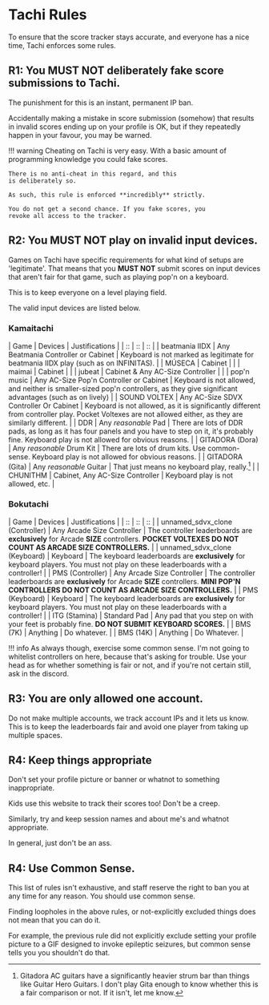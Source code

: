 # Tachi Rules

To ensure that the score tracker stays accurate,
and everyone has a nice time, Tachi enforces some
rules.

## R1: You **MUST NOT** deliberately fake score submissions to Tachi.

The punishment for this is an instant, permanent
IP ban.

Accidentally making a mistake in score submission (somehow)
that results in invalid scores ending up on your profile
is OK, but if they repeatedly happen in your favour, you
may be warned.

!!! warning
	Cheating on Tachi is very easy. With a basic
	amount of programming knowledge you could fake
	scores.

	There is no anti-cheat in this regard, and this
	is deliberately so.

	As such, this rule is enforced **incredibly** strictly.

	You do not get a second chance. If you fake scores, you
	revoke all access to the tracker.

## R2: You **MUST NOT** play on invalid input devices.

Games on Tachi have specific requirements for what kind of
setups are 'legitimate'. That means that you **MUST NOT**
submit scores on input devices that aren't fair for
that game, such as playing pop'n on a keyboard.

This is to keep everyone on a level playing field.

The valid input devices are listed below.

### Kamaitachi

| Game | Devices | Justifications |
| :: | :: | :: |
| beatmania IIDX | Any Beatmania Controller or Cabinet | Keyboard is not marked as legitimate for beatmania IIDX play (such as on INFINITAS). |
| MÚSECA | Cabinet | |
| maimai | Cabinet | |
| jubeat | Cabinet & Any AC-Size Controller | |
| pop'n music | Any AC-Size Pop'n Controller or Cabinet | Keyboard is not allowed, and neither is smaller-sized pop'n controllers, as they give significant advantages (such as on lively) |
| SOUND VOLTEX | Any AC-Size SDVX Controller Or Cabinet | Keyboard is not allowed, as it is significantly different from controller play. Pocket Voltexes are not allowed either, as they are similarly different. |
| DDR | Any *reasonable* Pad | There are lots of DDR pads, as long as it has four panels and you have to step on it, it's probably fine. Keyboard play is not allowed for obvious reasons. |
| GITADORA (Dora) | Any *reasonable* Drum Kit | There are lots of drum kits. Use common-sense. Keyboard play is not allowed for obvious reasons. |
| GITADORA (Gita) | Any *reasonable* Guitar | That just means no keyboard play, really.[^1] |
| CHUNITHM | Cabinet, Any AC-Size Controller | Keyboard play is not allowed, etc. |

### Bokutachi

| Game | Devices | Justifications |
| :: | :: | :: |
| unnamed_sdvx_clone (Controller) | Any Arcade Size Controller | The controller leaderboards are **exclusively** for Arcade **SIZE** controllers. **POCKET VOLTEXES DO NOT COUNT AS ARCADE SIZE CONTROLLERS.** |
| unnamed_sdvx_clone (Keyboard) | Keyboard | The keyboard leaderboards are **exclusively** for keyboard players. You must not play on these leaderboards with a controller! |
| PMS (Controller) | Any Arcade Size Controller | The controller leaderboards are **exclusively** for Arcade **SIZE** controllers. **MINI POP'N CONTROLLERS DO NOT COUNT AS ARCADE SIZE CONTROLLERS.** |
| PMS (Keyboard) | Keyboard | The keyboard leaderboards are **exclusively** for keyboard players. You must not play on these leaderboards with a controller! |
| ITG (Stamina) | Standard Pad | Any pad that you step on with your feet is probably fine. **DO NOT SUBMIT KEYBOARD SCORES.** |
| BMS (7K) | Anything | Do whatever. |
| BMS (14K) | Anything | Do Whatever. |

!!! info
	As always though, exercise some common sense. I'm not going to whitelist controllers on here, because that's asking for trouble. Use your head as for whether something is fair or not, and if you're not certain still, ask in the discord.

## R3: You are only allowed one account.

Do not make multiple accounts, we track account IPs and it
lets us know. This is to keep the leaderboards fair
and avoid one player from taking up multiple spaces.

## R4: Keep things appropriate

Don't set your profile picture or banner or whatnot to something inappropriate.

Kids use this website to track their scores too! Don't be a creep.

Similarly, try and keep session names and about me's and whatnot appropriate.

In general, just don't be an ass.

## R4: Use Common Sense.

This list of rules isn't exhaustive, and staff reserve the
right to ban you at any time for any reason. You should use
common sense.

Finding loopholes in the above rules, or not-explicitly
excluded things does not mean that you can do it.

For example, the previous rule did not explicitly exclude
setting your profile picture to a GIF designed to invoke
epileptic seizures, but common sense tells you you shouldn't do that.

[^1]: Gitadora AC guitars have a significantly heavier strum bar than things like Guitar Hero Guitars. I don't play Gita enough to know whether this is a fair comparison or not. If it isn't, let me know.
